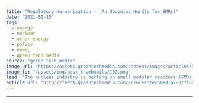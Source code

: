```yaml
---
title: "Regulatory Harmonization -  An Upcoming Hurdle for SMRs?"
date: "2021-02-15"
tags: 
  - energy
  - nuclear
  - other energy
  - policy
  - news,
  - green tech media
source: "green tech media"
image_url: "https://assets.greentechmedia.com/content/images/articles/NuScale_ArtistRendering_XL.jpeg"
image_fp: "/assets/img/post_thumbnails/102.png"
lead: "The nuclear industry is betting on small modular reactors (SMRs) to regain its competitive edge in markets such as the U.S. and Canada. Proponents say the reactors can be built cheaply once multiple units start being ordered and can even lead to lucr ..."
article_url: "http://feeds.greentechmedia.com/~r/GreentechMedia/~3/7lgQom4jo0I/regulatory-harmonization-an-upcoming-hurdle-for-smrs"
---
```


---
